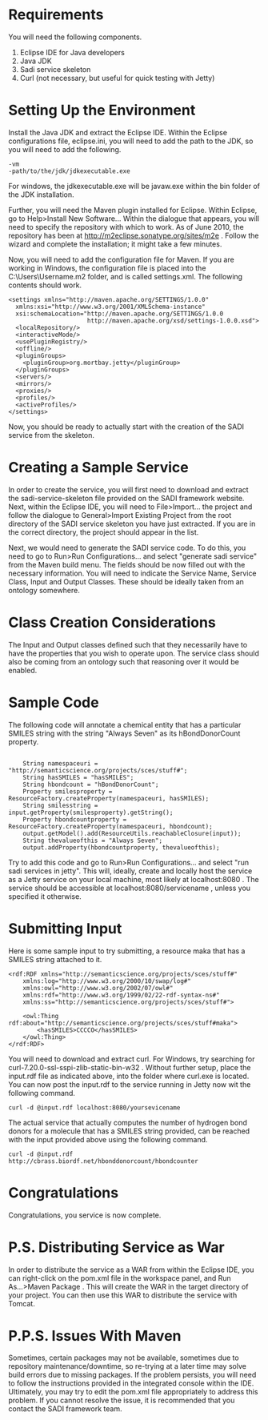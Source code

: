 # Requirements #

You will need the following components.
1. Eclipse IDE for Java developers
2. Java JDK
3. Sadi service skeleton
4. Curl (not necessary, but useful for quick testing with Jetty)

# Setting Up the Environment #

Install the Java JDK and extract the Eclipse IDE.
Within the Eclipse configurations file, eclipse.ini, you will need to add the path to the JDK, so you will need to add the following.
```
-vm
-path/to/the/jdk/jdkexecutable.exe
```

For windows, the jdkexecutable.exe will be javaw.exe within the bin folder of the JDK installation.

Further, you will need the Maven plugin installed for Eclipse. Within Eclipse, go to Help>Install New Software...  Within the dialogue that appears, you will need to specify the repository with which to work. As of June 2010, the repository has been at http://m2eclipse.sonatype.org/sites/m2e . Follow the wizard and complete the installation; it might take a few minutes.

Now, you will need to add the configuration file for Maven. If you are working in Windows, the configuration file is placed into the C:\Users\Username\.m2 folder, and is called settings.xml. The following contents should work.

```
<settings xmlns="http://maven.apache.org/SETTINGS/1.0.0"
  xmlns:xsi="http://www.w3.org/2001/XMLSchema-instance"
  xsi:schemaLocation="http://maven.apache.org/SETTINGS/1.0.0
                      http://maven.apache.org/xsd/settings-1.0.0.xsd">
  <localRepository/>
  <interactiveMode/>
  <usePluginRegistry/>
  <offline/>
  <pluginGroups>
    <pluginGroup>org.mortbay.jetty</pluginGroup>
  </pluginGroups>
  <servers/>
  <mirrors/>
  <proxies/>
  <profiles/>
  <activeProfiles/>
</settings>
```

Now, you should be ready to actually start with the creation of the SADI service from the skeleton.

# Creating a Sample Service #

In order to create the service, you will first need to download and extract the sadi-service-skeleton file provided on the SADI framework website. Next, within the Eclipse IDE, you will need to File>Import... the project and follow the dialogue to General>Import Existing Project from the root directory of the SADI service skeleton you have just extracted. If you are in the correct directory, the project should appear in the list.

Next, we would need to generate the SADI service code. To do this, you need to go to Run>Run Configurations... and select "generate sadi service" from the Maven build menu. The fields should be now filled out with the necessary information. You will need to indicate the Service Name, Service Class, Input and Output Classes. These should be ideally taken from an ontology somewhere.

# Class Creation Considerations #

The Input and Output classes defined such that they necessarily have to have the properties that you wish to operate upon. The service class should also be coming from an ontology such that reasoning over it would be enabled.

# Sample Code #

The following code will annotate a chemical entity that has a particular SMILES string with the string "Always Seven" as its hBondDonorCount property.

```

    String namespaceuri = "http://semanticscience.org/projects/sces/stuff#";
    String hasSMILES = "hasSMILES";
    String hbondcount = "hBondDonorCount";
    Property smilesproperty = ResourceFactory.createProperty(namespaceuri, hasSMILES);
    String smilesstring = input.getProperty(smilesproperty).getString();
    Property hbondcountproperty = ResourceFactory.createProperty(namespaceuri, hbondcount);
    output.getModel().add(ResourceUtils.reachableClosure(input));
    String thevalueofthis = "Always Seven";
    output.addProperty(hbondcountproperty, thevalueofthis);

```

Try to add this code and go to Run>Run Configurations... and select "run sadi services in jetty". This will, ideally, create and locally host the service as a Jetty service on your local machine, most likely at localhost:8080 . The service should be accessible at localhost:8080/servicename , unless you specified it otherwise.

# Submitting Input #

Here is some sample input to try submitting, a resource maka that has a SMILES string attached to it.

```
<rdf:RDF xmlns="http://semanticscience.org/projects/sces/stuff#"
    xmlns:log="http://www.w3.org/2000/10/swap/log#"
    xmlns:owl="http://www.w3.org/2002/07/owl#"
    xmlns:rdf="http://www.w3.org/1999/02/22-rdf-syntax-ns#"
    xmlns:ss="http://semanticscience.org/projects/sces/stuff#">

    <owl:Thing rdf:about="http://semanticscience.org/projects/sces/stuff#maka">
        <hasSMILES>CCCCO</hasSMILES>
    </owl:Thing>
</rdf:RDF>
```

You will need to download and extract curl. For Windows, try searching for curl-7.20.0-ssl-sspi-zlib-static-bin-w32 . Without further setup, place the input.rdf file as indicated above, into the folder where curl.exe is located. You can now post the input.rdf to the service running in Jetty now wit the following command.

```
curl -d @input.rdf localhost:8080/yoursevicename
```

The actual service that actually computes the number of hydrogen bond donors for a molecule that has a SMILES string provided, can be reached with the input provided above using the following command.

```
curl -d @input.rdf http://cbrass.biordf.net/hbonddonorcount/hbondcounter
```

# Congratulations #

Congratulations, you service is now complete.

# P.S. Distributing Service as War #

In order to distribute the service as a WAR from within the Eclipse IDE, you can right-click on the pom.xml file in the workspace panel, and Run As...>Maven Package . This will create the WAR in the target directory of your project. You can then use this WAR to distribute the service with Tomcat.

# P.P.S. Issues With Maven #

Sometimes, certain packages may not be available, sometimes due to repository maintenance/downtime, so re-trying at a later time may solve build errors due to missing packages. If the problem persists, you will need to follow the instructions provided in the integrated console within the IDE. Ultimately, you may try to edit the pom.xml file appropriately to address this problem. If you cannot resolve the issue, it is recommended that you contact the SADI framework team.